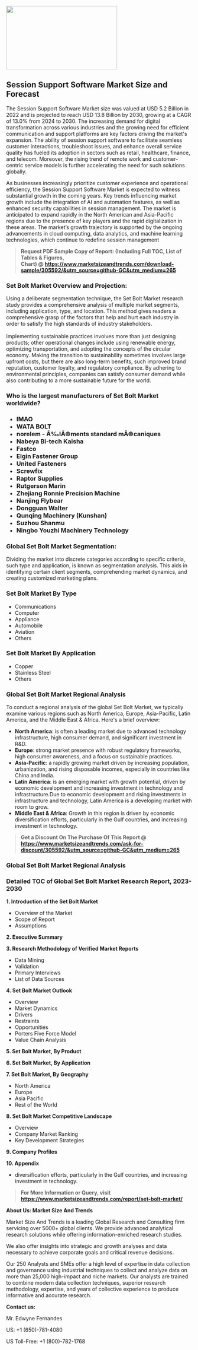 <p><img class="alignnone size-medium wp-image-20088" src="https://ffe5etoiles.com/wp-content/uploads/2024/12/MST1-300x171.png" alt="" width="300" height="171" /></p><h2>Session Support Software Market Size and Forecast</h2><p>The Session Support Software Market size was valued at USD 5.2 Billion in 2022 and is projected to reach USD 13.8 Billion by 2030, growing at a CAGR of 13.0% from 2024 to 2030. The increasing demand for digital transformation across various industries and the growing need for efficient communication and support platforms are key factors driving the market's expansion. The ability of session support software to facilitate seamless customer interactions, troubleshoot issues, and enhance overall service quality has fueled its adoption in sectors such as retail, healthcare, finance, and telecom. Moreover, the rising trend of remote work and customer-centric service models is further accelerating the need for such solutions globally.</p><p>As businesses increasingly prioritize customer experience and operational efficiency, the Session Support Software Market is expected to witness substantial growth in the coming years. Key trends influencing market growth include the integration of AI and automation features, as well as enhanced security capabilities in session management. The market is anticipated to expand rapidly in the North American and Asia-Pacific regions due to the presence of key players and the rapid digitalization in these areas. The market’s growth trajectory is supported by the ongoing advancements in cloud computing, data analytics, and machine learning technologies, which continue to redefine session management </p><blockquote id="" class=""><strong>Request PDF Sample Copy of Report: (Including Full TOC, List of Tables &amp; Figures, Chart)&nbsp;@&nbsp;<strong><a href="https://www.marketsizeandtrends.com/download-sample/305592/&utm_source=github-GC&utm_medium=265" target="_blank">https://www.marketsizeandtrends.com/download-sample/305592/&utm_source=github-GC&utm_medium=265</a></strong></strong></blockquote><h3 id="" class="">Set Bolt Market&nbsp;Overview and Projection:</h3><p id="" class="">Using a deliberate segmentation technique, the Set Bolt Market research study provides a comprehensive analysis of multiple market segments, including application, type, and location. This method gives readers a comprehensive grasp of the factors that help and hurt each industry in order to satisfy the high standards of industry stakeholders. <br /> <br />Implementing sustainable practices involves more than just designing products; other operational changes include using renewable energy, optimizing transportation, and adopting the concepts of the circular economy. Making the transition to sustainability sometimes involves large upfront costs, but there are also long-term benefits, such improved brand reputation, customer loyalty, and regulatory compliance. By adhering to environmental principles, companies can satisfy consumer demand while also contributing to a more sustainable future for the world.</p><h3 id="" class="">Who is the largest manufacturers of&nbsp;Set Bolt Market worldwide?</h3><h3 class=""><p><ul><li>IMAO </li><li> WATA BOLT </li><li> norelem - Ã‰lÃ©ments standard mÃ©caniques </li><li> Nabeya Bi-tech Kaisha </li><li> Fastco </li><li> Elgin Fastener Group </li><li> United Fasteners </li><li> Screwfix </li><li> Raptor Supplies </li><li> Rutgerson Marin </li><li> Zhejiang Ronnie Precision Machine </li><li> Nanjing Flybear </li><li> Dongguan Walter </li><li> Qunqing Machinery (Kunshan) </li><li> Suzhou Shanmu </li><li> Ningbo Youzhi Machinery Technology</li></ul></p></h3><h3 id="" class="">Global&nbsp;Set Bolt Market Segmentation:</h3><p id="" class="">Dividing the market into discrete categories according to specific criteria, such type and application, is known as segmentation analysis. This aids in identifying certain client segments, comprehending market dynamics, and creating customized marketing plans.</p><h3 id="" class="">Set Bolt Market&nbsp;By Type</h3><p><p><ul><li>Communications</li><li> Computer</li><li> Appliance</li><li> Automobile</li><li> Aviation</li><li> Others</p></li></ul></p></p><h3 id="" class="">Set Bolt Market&nbsp;By Application</h3><p class=""><p><ul><li>Copper</li><li> Stainless Steel</li><li> Others</li></ul></p></p><h3 id="" class="">Global Set Bolt Market Regional Analysis</h3><p id="" class="">To conduct a regional analysis of the global Set Bolt Market, we typically examine various regions such as North America, Europe, Asia-Pacific, Latin America, and the Middle East &amp; Africa. Here's a brief overview:</p><ul><li><strong>North America</strong>: is often a leading market due to advanced technology infrastructure, high consumer demand, and significant investment in R&amp;D.</li><li><strong>Europe</strong>: strong market presence with robust regulatory frameworks, high consumer awareness, and a focus on sustainable practices.</li><li><strong>Asia-Pacific</strong>: a rapidly growing market driven by increasing population, urbanization, and rising disposable incomes, especially in countries like China and India.</li><li><strong>Latin America</strong>: is an emerging market with growth potential, driven by economic development and increasing investment in technology and infrastructure.Due to economic development and rising investments in infrastructure and technology, Latin America is a developing market with room to grow.</li><li><strong>Middle East &amp; Africa</strong>: Growth in this region is driven by economic diversification efforts, particularly in the Gulf countries, and increasing investment in technology.</li></ul><blockquote id="" class=""><strong>Get a Discount On The Purchase Of This Report @ <strong><a href="https://www.marketsizeandtrends.com/ask-for-discount/305592/&utm_source=github-GC&utm_medium=265" target="_blank">https://www.marketsizeandtrends.com/ask-for-discount/305592/&utm_source=github-GC&utm_medium=265</a></strong></strong></blockquote><h3 id="" class="">Global Set Bolt Market Regional Analysis</h3><h3 id="" class="">Detailed TOC of Global Set Bolt Market Research Report, 2023-2030</h3><p id="" class=""><strong>1. Introduction of the Set Bolt Market</strong></p><ul><li>Overview of the Market</li><li>Scope of Report</li><li>Assumptions</li></ul><p id="" class=""><strong>2. Executive Summary</strong></p><p id="" class=""><strong>3. Research Methodology of Verified Market Reports</strong></p><ul><li>Data Mining</li><li>Validation</li><li>Primary Interviews</li><li>List of Data Sources</li></ul><p id="" class=""><strong>4. Set Bolt Market Outlook</strong></p><ul><li>Overview</li><li>Market Dynamics</li><li>Drivers</li><li>Restraints</li><li>Opportunities</li><li>Porters Five Force Model</li><li>Value Chain Analysis</li></ul><p id="" class=""><strong>5. Set Bolt Market, By Product</strong></p><p id="" class=""><strong>6. Set Bolt Market, By Application</strong></p><p id="" class=""><strong>7. Set Bolt Market, By Geography</strong></p><ul><li>North America</li><li>Europe</li><li>Asia Pacific</li><li>Rest of the World</li></ul><p id="" class=""><strong>8. Set Bolt Market Competitive Landscape</strong></p><ul><li>Overview</li><li>Company Market Ranking</li><li>Key Development Strategies</li></ul><p id="" class=""><strong>9. Company Profiles</strong></p><p id="" class=""><strong>10. Appendix</strong></p><ul><li>diversification efforts, particularly in the Gulf countries, and increasing investment in technology.</li></ul><blockquote id="" class=""><strong>For More Information or Query, visit <strong><strong><a href="https://www.marketsizeandtrends.com/report/set-bolt-market/" target="_blank">https://www.marketsizeandtrends.com/report/set-bolt-market/</a></strong></strong></strong></blockquote><p id="" class=""><strong>About Us: Market Size And Trends</strong></p><p id="" class="">Market Size And Trends is a leading Global Research and Consulting firm servicing over 5000+ global clients. We provide advanced analytical research solutions while offering information-enriched research studies.</p><p id="" class="">We also offer insights into strategic and growth analyses and data necessary to achieve corporate goals and critical revenue decisions.</p><p id="" class="">Our 250 Analysts and SMEs offer a high level of expertise in data collection and governance using industrial techniques to collect and analyze data on more than 25,000 high-impact and niche markets. Our analysts are trained to combine modern data collection techniques, superior research methodology, expertise, and years of collective experience to produce informative and accurate research.</p><p id="" class=""><strong>Contact us:</strong></p><p id="" class="">Mr. Edwyne Fernandes</p><p id="" class="">US: +1 (650)-781-4080</p><p id="" class="">US Toll-Free: +1 (800)-782-1768</p>
